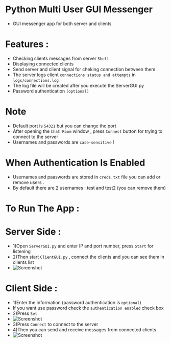 # Python Multi User GUI Messenger
- GUI messenger app for both server and clients

# Features :
- Checking clients messages from server `Shell`
- Displaying connected clients
- Send server and client signal for cheking connection between them
- The server logs client `connections status and attempts` in `logs/connections.log`
- The log file will be created after you execute the ServerGUI.py
- Password authentication `(optional)`
# Note 
- Default port is `54321` but you can change the port
- After opening the `Chat Room` window , press `Connect` button for trying to connect to the server
- Usernames and passwords are `case-sensitive` !
# When Authentication Is Enabled
- Usernames and paaswords are stored in `creds.txt` file you can add or remove users .
- By default there are 2 usernames : test and test2 (you can remove them)
# To Run The App :
# Server Side : 
- 1)Open `ServerGUI.py` and enter IP and port number, press `Start` for listening
- 2)Then start `ClientGUI.py` , connect the clients and you can see them in clients list 
- ![Screenshot](https://user-images.githubusercontent.com/61124903/101241546-3a2b8d00-370c-11eb-8d3e-90e3622f61db.png) 

# Client Side :
- 1)Enter the information (password authentication is `optional`)
- If you want use password check the `authentication enabled` check box
- 2)Press `Set`
- ![Screenshot](https://user-images.githubusercontent.com/61124903/101241532-1ff1af00-370c-11eb-94f6-e36a50dc846b.png)
- 3)Press `Connect` to connect to the server
- 4)Then you can send and receive messages from connected clients
- ![Screenshot](https://user-images.githubusercontent.com/61124903/101241548-47e11280-370c-11eb-8745-21dfa7892587.png)
